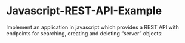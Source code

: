 # Javascript-REST-API-Example
Implement an application in javascript which provides a REST API with endpoints for searching, creating and deleting “server” objects:
